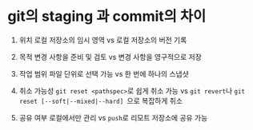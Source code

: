 #  git의 staging 과 commit의 차이

1. 위치
로컬 저장소의 임시 영역 vs 로컬 저장소의 버전 기록 

2. 목적
변경 사항을 준비 및 검토 vs 변경 사항을 영구적으로 저장

3. 작업 범위
파일 단위로 선택 가능 vs 한 번에 하나의 스냅샷

4. 취소 가능성
`git reset <pathspec>`로 쉽게 취소 가능 vs `git revert`나 `git reset [--soft|--mixed|--hard] `으로 복잡하게 취소

5. 공유 여부
로컬에서만 관리 vs `push`로 리모트 저장소에 공유 가능